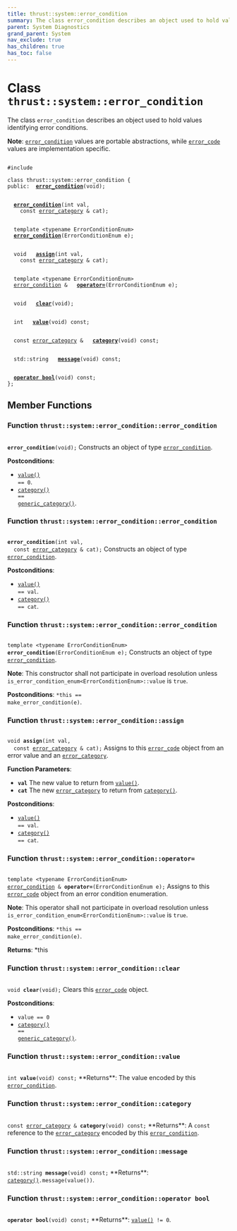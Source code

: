 ```yaml
---
title: thrust::system::error_condition
summary: The class error_condition describes an object used to hold values identifying error conditions. 
parent: System Diagnostics
grand_parent: System
nav_exclude: true
has_children: true
has_toc: false
---
```


# Class `thrust::system::error_condition`

The class <code>error&#95;condition</code> describes an object used to hold values identifying error conditions. 

**Note**:
<code><a href="{{ site.baseurl }}/api/classes/classthrust_1_1system_1_1error__condition.html">error&#95;condition</a></code> values are portable abstractions, while <code><a href="{{ site.baseurl }}/api/classes/classthrust_1_1system_1_1error__code.html">error&#95;code</a></code> values are implementation specific. 

<code class="doxybook">
<span>#include <thrust/system/error_code.h></span><br>
<span>class thrust::system::error&#95;condition {</span>
<span>public:</span><span>&nbsp;&nbsp;<b><a href="{{ site.baseurl }}/api/classes/classthrust_1_1system_1_1error__condition.html#function-error-condition">error&#95;condition</a></b>(void);</span>
<br>
<span>&nbsp;&nbsp;<b><a href="{{ site.baseurl }}/api/classes/classthrust_1_1system_1_1error__condition.html#function-error-condition">error&#95;condition</a></b>(int val,</span>
<span>&nbsp;&nbsp;&nbsp;&nbsp;const <a href="{{ site.baseurl }}/api/classes/classthrust_1_1system_1_1error__category.html">error_category</a> & cat);</span>
<br>
<span>&nbsp;&nbsp;template &lt;typename ErrorConditionEnum&gt;</span>
<span>&nbsp;&nbsp;<b><a href="{{ site.baseurl }}/api/classes/classthrust_1_1system_1_1error__condition.html#function-error-condition">error&#95;condition</a></b>(ErrorConditionEnum e);</span>
<br>
<span>&nbsp;&nbsp;void </span><span>&nbsp;&nbsp;<b><a href="{{ site.baseurl }}/api/classes/classthrust_1_1system_1_1error__condition.html#function-assign">assign</a></b>(int val,</span>
<span>&nbsp;&nbsp;&nbsp;&nbsp;const <a href="{{ site.baseurl }}/api/classes/classthrust_1_1system_1_1error__category.html">error_category</a> & cat);</span>
<br>
<span>&nbsp;&nbsp;template &lt;typename ErrorConditionEnum&gt;</span>
<span>&nbsp;&nbsp;<a href="{{ site.baseurl }}/api/classes/classthrust_1_1system_1_1error__condition.html">error_condition</a> & </span><span>&nbsp;&nbsp;<b><a href="{{ site.baseurl }}/api/classes/classthrust_1_1system_1_1error__condition.html#function-operator=">operator=</a></b>(ErrorConditionEnum e);</span>
<br>
<span>&nbsp;&nbsp;void </span><span>&nbsp;&nbsp;<b><a href="{{ site.baseurl }}/api/classes/classthrust_1_1system_1_1error__condition.html#function-clear">clear</a></b>(void);</span>
<br>
<span>&nbsp;&nbsp;int </span><span>&nbsp;&nbsp;<b><a href="{{ site.baseurl }}/api/classes/classthrust_1_1system_1_1error__condition.html#function-value">value</a></b>(void) const;</span>
<br>
<span>&nbsp;&nbsp;const <a href="{{ site.baseurl }}/api/classes/classthrust_1_1system_1_1error__category.html">error_category</a> & </span><span>&nbsp;&nbsp;<b><a href="{{ site.baseurl }}/api/classes/classthrust_1_1system_1_1error__condition.html#function-category">category</a></b>(void) const;</span>
<br>
<span>&nbsp;&nbsp;std::string </span><span>&nbsp;&nbsp;<b><a href="{{ site.baseurl }}/api/classes/classthrust_1_1system_1_1error__condition.html#function-message">message</a></b>(void) const;</span>
<br>
<span>&nbsp;&nbsp;<b><a href="{{ site.baseurl }}/api/classes/classthrust_1_1system_1_1error__condition.html#function-operator-bool">operator bool</a></b>(void) const;</span>
<span>};</span>
</code>

## Member Functions

<h3 id="function-error-condition">
Function <code>thrust::system::error&#95;condition::error&#95;condition</code>
</h3>

<code class="doxybook">
<span><b>error_condition</b>(void);</span></code>
Constructs an object of type <code><a href="{{ site.baseurl }}/api/classes/classthrust_1_1system_1_1error__condition.html">error&#95;condition</a></code>. 

**Postconditions**:
* <code><a href="{{ site.baseurl }}/api/classes/classthrust_1_1system_1_1error__condition.html#function-value">value()</a> == 0</code>. 
* <code><a href="{{ site.baseurl }}/api/classes/classthrust_1_1system_1_1error__condition.html#function-category">category()</a> == <a href="{{ site.baseurl }}/api/groups/group__system__diagnostics.html#function-generic-category">generic&#95;category()</a></code>. 

<h3 id="function-error-condition">
Function <code>thrust::system::error&#95;condition::error&#95;condition</code>
</h3>

<code class="doxybook">
<span><b>error_condition</b>(int val,</span>
<span>&nbsp;&nbsp;const <a href="{{ site.baseurl }}/api/classes/classthrust_1_1system_1_1error__category.html">error_category</a> & cat);</span></code>
Constructs an object of type <code><a href="{{ site.baseurl }}/api/classes/classthrust_1_1system_1_1error__condition.html">error&#95;condition</a></code>. 

**Postconditions**:
* <code><a href="{{ site.baseurl }}/api/classes/classthrust_1_1system_1_1error__condition.html#function-value">value()</a> == val</code>. 
* <code><a href="{{ site.baseurl }}/api/classes/classthrust_1_1system_1_1error__condition.html#function-category">category()</a> == cat</code>. 

<h3 id="function-error-condition">
Function <code>thrust::system::error&#95;condition::error&#95;condition</code>
</h3>

<code class="doxybook">
<span>template &lt;typename ErrorConditionEnum&gt;</span>
<span><b>error_condition</b>(ErrorConditionEnum e);</span></code>
Constructs an object of type <code><a href="{{ site.baseurl }}/api/classes/classthrust_1_1system_1_1error__condition.html">error&#95;condition</a></code>. 

**Note**:
This constructor shall not participate in overload resolution unless <code>is&#95;error&#95;condition&#95;enum&lt;ErrorConditionEnum&gt;::value</code> is <code>true</code>. 

**Postconditions**:
<code>&#42;this == make&#95;error&#95;condition(e)</code>. 

<h3 id="function-assign">
Function <code>thrust::system::error&#95;condition::assign</code>
</h3>

<code class="doxybook">
<span>void </span><span><b>assign</b>(int val,</span>
<span>&nbsp;&nbsp;const <a href="{{ site.baseurl }}/api/classes/classthrust_1_1system_1_1error__category.html">error_category</a> & cat);</span></code>
Assigns to this <code><a href="{{ site.baseurl }}/api/classes/classthrust_1_1system_1_1error__code.html">error&#95;code</a></code> object from an error value and an <code><a href="{{ site.baseurl }}/api/classes/classthrust_1_1system_1_1error__category.html">error&#95;category</a></code>. 

**Function Parameters**:
* **`val`** The new value to return from <code><a href="{{ site.baseurl }}/api/classes/classthrust_1_1system_1_1error__condition.html#function-value">value()</a></code>. 
* **`cat`** The new <code><a href="{{ site.baseurl }}/api/classes/classthrust_1_1system_1_1error__category.html">error&#95;category</a></code> to return from <code><a href="{{ site.baseurl }}/api/classes/classthrust_1_1system_1_1error__condition.html#function-category">category()</a></code>. 

**Postconditions**:
* <code><a href="{{ site.baseurl }}/api/classes/classthrust_1_1system_1_1error__condition.html#function-value">value()</a> == val</code>. 
* <code><a href="{{ site.baseurl }}/api/classes/classthrust_1_1system_1_1error__condition.html#function-category">category()</a> == cat</code>. 

<h3 id="function-operator=">
Function <code>thrust::system::error&#95;condition::operator=</code>
</h3>

<code class="doxybook">
<span>template &lt;typename ErrorConditionEnum&gt;</span>
<span><a href="{{ site.baseurl }}/api/classes/classthrust_1_1system_1_1error__condition.html">error_condition</a> & </span><span><b>operator=</b>(ErrorConditionEnum e);</span></code>
Assigns to this <code><a href="{{ site.baseurl }}/api/classes/classthrust_1_1system_1_1error__code.html">error&#95;code</a></code> object from an error condition enumeration. 

**Note**:
This operator shall not participate in overload resolution unless <code>is&#95;error&#95;condition&#95;enum&lt;ErrorConditionEnum&gt;::value</code> is <code>true</code>. 

**Postconditions**:
<code>&#42;this == make&#95;error&#95;condition(e)</code>. 

**Returns**:
*this 

<h3 id="function-clear">
Function <code>thrust::system::error&#95;condition::clear</code>
</h3>

<code class="doxybook">
<span>void </span><span><b>clear</b>(void);</span></code>
Clears this <code><a href="{{ site.baseurl }}/api/classes/classthrust_1_1system_1_1error__code.html">error&#95;code</a></code> object. 

**Postconditions**:
* <code>value == 0</code>
* <code><a href="{{ site.baseurl }}/api/classes/classthrust_1_1system_1_1error__condition.html#function-category">category()</a> == <a href="{{ site.baseurl }}/api/groups/group__system__diagnostics.html#function-generic-category">generic&#95;category()</a></code>. 

<h3 id="function-value">
Function <code>thrust::system::error&#95;condition::value</code>
</h3>

<code class="doxybook">
<span>int </span><span><b>value</b>(void) const;</span></code>
**Returns**:
The value encoded by this <code><a href="{{ site.baseurl }}/api/classes/classthrust_1_1system_1_1error__condition.html">error&#95;condition</a></code>. 

<h3 id="function-category">
Function <code>thrust::system::error&#95;condition::category</code>
</h3>

<code class="doxybook">
<span>const <a href="{{ site.baseurl }}/api/classes/classthrust_1_1system_1_1error__category.html">error_category</a> & </span><span><b>category</b>(void) const;</span></code>
**Returns**:
A <code>const</code> reference to the <code><a href="{{ site.baseurl }}/api/classes/classthrust_1_1system_1_1error__category.html">error&#95;category</a></code> encoded by this <code><a href="{{ site.baseurl }}/api/classes/classthrust_1_1system_1_1error__condition.html">error&#95;condition</a></code>. 

<h3 id="function-message">
Function <code>thrust::system::error&#95;condition::message</code>
</h3>

<code class="doxybook">
<span>std::string </span><span><b>message</b>(void) const;</span></code>
**Returns**:
<code><a href="{{ site.baseurl }}/api/classes/classthrust_1_1system_1_1error__condition.html#function-category">category()</a>.message(value())</code>. 

<h3 id="function-operator-bool">
Function <code>thrust::system::error&#95;condition::operator bool</code>
</h3>

<code class="doxybook">
<span><b>operator bool</b>(void) const;</span></code>
**Returns**:
<code><a href="{{ site.baseurl }}/api/classes/classthrust_1_1system_1_1error__condition.html#function-value">value()</a> != 0</code>. 


